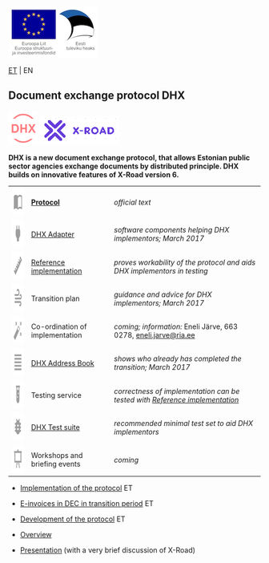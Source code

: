 ![](../img/EL_struktuuri-_ja_investeerimisfondid_horisontaalne.jpg)

[ET](../README.md) | EN

## Document exchange protocol DHX
![](DHX.PNG)  ![](X-ROAD.PNG)

__DHX is a new document exchange protocol, that  allows Estonian public sector agencies exchange documents by distributed principle. DHX builds on innovative features of X-Road version 6.__

|     |   |   |
|-----|-------------|-----|
| <img src="../img/01-book-open-variant.png" width="56" height="56"> | __[Protocol](https://e-gov.github.io/DHX/EN.html)__ | _official text_ |
| <img src="../img/01-power-plug.png" width="56" height="56"> | [DHX Adapter](https://github.com/e-gov/DHX-adapter) |  _software components helping DHX implementors; March 2017_ |
| <img src="../img/01-ruler.png" width="56" height="56"> | [Reference implementation](https://github.com/e-gov/DHX-etalon) | _proves workability of the protocol and aids DHX implementors in testing_ |
| <img src="../img/01-weather-windy.png" width="56" height="56"> | Transition plan | _guidance and advice for DHX implementors; March 2017_ |
| <img src="../img/01-auto-fix.png" width="56" height="56"> | Co-ordination of implementation | _coming; information:_ Eneli Järve, 663 0278, eneli.jarve@ria.ee |
| <img src="../img/01-format-align-justify.png" width="56" height="56"> | [DHX Address Book](../docs/DHX-aadressiraamat.md) | _shows who already has completed the transition; March 2017_  |
| <img src="../img/01-test-tube.png" width="56" height="56"> | Testing service | _correctness of implementation can be tested with [Reference implementation](https://github.com/e-gov/DHX-etalon)_ |
| <img src="../img/01-bug.png" width="56" height="56"> | [DHX Test suite](../docs/Standardtestimine.md) | _recommended minimal test set to aid DHX implementors_ |
| <img src="../img/01-presentation.png" alt="alt text" width="56" height="56"> | Workshops and briefing events | _coming_ |

- [Implementation of the protocol](../docs/Rakendamine.md) ET

- [E-invoices in DEC in transition period](../docs/E-arved.md) ET

- [Development of the protocol](../docs/Arendamine.md) ET

- [Overview](../files/Overview.md)

- [Presentation](../files/DHX_EN%20%282%29.pdf) (with a very brief discussion of X-Road)
